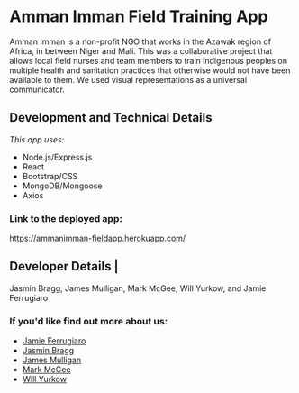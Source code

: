 # Amman Imman Field Training App

Amman Imman is a non-profit NGO that works in the Azawak region of Africa, in between Niger and Mali. This was a collaborative project that allows local field nurses and team members to train indigenous peoples on multiple health and sanitation practices that otherwise would not have been available to them. We used visual representations as a universal communicator. 

## Development and Technical Details

_This app uses:_

- Node.js/Express.js
- React
- Bootstrap/CSS
- MongoDB/Mongoose
- Axios

### Link to the deployed app: 
https://ammanimman-fieldapp.herokuapp.com/

## Developer Details | 
Jasmin Bragg, James Mulligan, Mark McGee, Will Yurkow, and Jamie Ferrugiaro

### If you'd like find out more about us:

- [Jamie Ferrugiaro](https://www.linked.in/in/jamiekaren)
- [Jasmin Bragg](www.linkedin.com/in/jasmin-bragg)
- [James Mulligan](https://www.linkedin.com/in/james-mulligan-5625b1196/)
- [Mark McGee](https://github.com/McGee1993)
- [Will Yurkow](https://www.linkedin.com/in/william-yurkow-481b1a113/)

